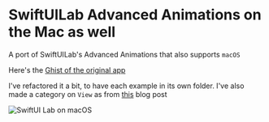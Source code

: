 # SwiftUILab Advanced Animations on the Mac as well

A port of SwiftUILab's Advanced Animations that also supports `macOS`

Here's the [Ghist of the original app](https://gist.github.com/swiftui-lab/e5901123101ffad6d39020cc7a810798)

I've refactored it a bit, to have each example in its own folder.
I've also made a category on `View` as from [this](https://newbedev.com/in-swiftui-is-it-possible-to-use-a-modifier-only-for-a-certain-os-target) blog post

![SwiftUI Lab on macOS](../main/SwiftUILab_AA/Pictures/SwiftUILabApp.png)




